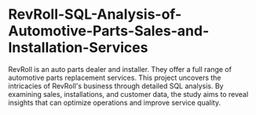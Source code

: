 # RevRoll-SQL-Analysis-of-Automotive-Parts-Sales-and-Installation-Services
RevRoll is an auto parts dealer and installer. They offer a full range of automotive parts replacement services. This project uncovers the intricacies of RevRoll's business through detailed SQL analysis. By examining sales, installations, and customer data, the study aims to reveal insights that can optimize operations and improve service quality.
